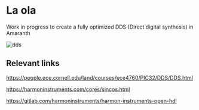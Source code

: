 # La ola
Work in progress to create a fully optimized DDS (Direct digital synthesis) in Amaranth


![dds](https://github.com/tucanae47/laola/assets/838303/399f1066-beb6-4fb3-8fc3-848205cbb28f)




## Relevant links 

https://people.ece.cornell.edu/land/courses/ece4760/PIC32/DDS/DDS.html

https://harmoninstruments.com/cores/sincos.html

https://gitlab.com/harmoninstruments/harmon-instruments-open-hdl
